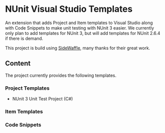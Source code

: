 # NUnit Visual Studio Templates

An extension that adds Project and Item templates to Visual Studio
along with Code Snippets to make unit testing with NUnit 3 easier. 
We currently only plan to add templates for NUnit 3, but will add 
templates for NUnit 2.6.4 if there is demand.

This project is build using [SideWaffle](http://sidewaffle.com/), many
thanks for their great work.

## Content

The project currently provides the following templates.

### Project Templates

- NUnit 3 Unit Test Project (C#)

### Item Templates

### Code Snippets
